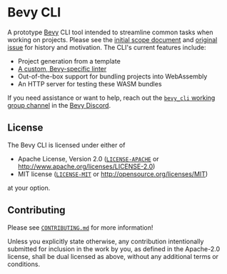 # Bevy CLI

A prototype [Bevy](https://bevyengine.org) CLI tool intended to streamline common tasks when working on projects. Please see the [initial scope document](https://hackmd.io/cCHAfbtaSviU_MDnbNHKxg) and [original issue](https://github.com/bevyengine/bevy/issues/436) for history and motivation. The CLI's current features include:

- Project generation from a template
- [A custom, Bevy-specific linter](bevy_lint/README.md)
- Out-of-the-box support for bundling projects into WebAssembly
- An HTTP server for testing these WASM bundles

If you need assistance or want to help, reach out the [`bevy_cli` working group channel](https://discord.com/channels/691052431525675048/1278871953721262090) in the [Bevy Discord](https://discord.gg/bevy).

## License

The Bevy CLI is licensed under either of

- Apache License, Version 2.0 ([`LICENSE-APACHE`](LICENSE-APACHE) or http://www.apache.org/licenses/LICENSE-2.0)
- MIT license ([`LICENSE-MIT`](LICENSE-MIT) or http://opensource.org/licenses/MIT)

at your option.

## Contributing

Please see [`CONTRIBUTING.md`](CONTRIBUTING.md) for more information!

Unless you explicitly state otherwise, any contribution intentionally submitted for inclusion in the work by you, as defined in the Apache-2.0 license, shall be dual licensed as above, without any additional terms or conditions.
